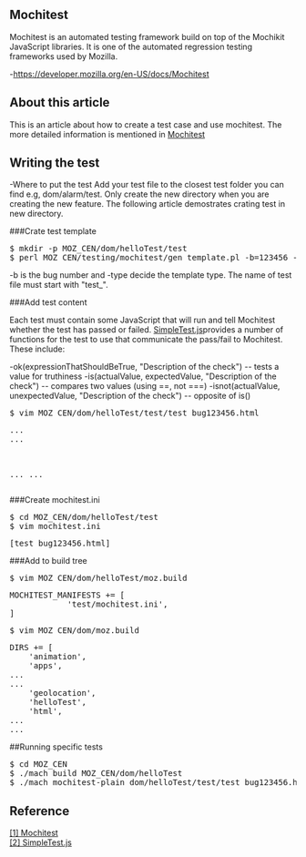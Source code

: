 ## Mochitest
Mochitest is an automated testing framework build on top of the Mochikit JavaScript libraries. It is one of the automated regression testing frameworks used by Mozilla.

-https://developer.mozilla.org/en-US/docs/Mochitest

## About this article
This is an article about how to create a test case and use mochitest. The more detailed information is mentioned in [Mochitest](#mochi)

<!--more-->

## Writing the test 
-Where to put the test
Add your test file to the closest test folder you can find e.g, dom/alarm/test. Only create the new directory when you are creating the new feature.
The following article demostrates crating test in new directory.

###Crate test template

<pre>
$ mkdir -p MOZ_CEN/dom/helloTest/test
$ perl MOZ_CEN/testing/mochitest/gen_template.pl -b=123456 -type=html > MOZ_CEN/dom/helloTest/test/test_bug123456.html
</pre>

\-b is the bug number and \-type decide the template type. The name of test file must start with "test_".

###Add test content

Each test must contain some JavaScript that will run and tell Mochitest whether the test has passed or failed. [SimpleTest.js](#SimpleTest)provides a number of functions for the test to use that communicate the pass/fail to Mochitest. These include:


-ok(expressionThatShouldBeTrue, "Description of the check") -- tests a value for truthiness
-is(actualValue, expectedValue, "Description of the check") -- compares two values (using ==, not ===)
-isnot(actualValue, unexpectedValue, "Description of the check") -- opposite of is()
<pre>
$ vim MOZ_CEN/dom/helloTest/test/test_bug123456.html
</pre>

<pre>
...
...
  <script type="application/javascript">

  /** Test for Bug 123456 **/

  ok(true, "test passed");

  </script>

...
...
</pre>

###Create mochitest.ini

<pre>
$ cd MOZ_CEN/dom/helloTest/test
$ vim mochitest.ini
</pre>

<pre>
[test_bug123456.html]
</pre>

###Add to build tree
<pre>
$ vim MOZ_CEN/dom/helloTest/moz.build
</pre>

<pre>
MOCHITEST_MANIFESTS += [
            'test/mochitest.ini',
]
</pre>

<pre>
$ vim MOZ_CEN/dom/moz.build
</pre>

<pre>
DIRS += [
    'animation',
    'apps',
...
...
    'geolocation',
    'helloTest',
    'html',
...
...
</pre>


##Running specific tests

<pre>
$ cd MOZ_CEN
$ ./mach build MOZ_CEN/dom/helloTest
$ ./mach mochitest-plain dom/helloTest/test/test_bug123456.html
</pre>

## Reference
<a name="mochi" title="Mochitest" target="_blank" href="https://developer.mozilla.org/en-US/docs/Mochitest">[1] Mochitest</a>
<br>
<a name="SimpleTest" title="SimpleTest.js" target="_blank" href="http://mxr.mozilla.org/mozilla-central/source/testing/mochitest/tests/SimpleTest/SimpleTest.js">[2] SimpleTest.js</a>
